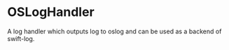 # OSLogHandler

A log handler which outputs log to oslog and can be used as a backend of swift-log. 
